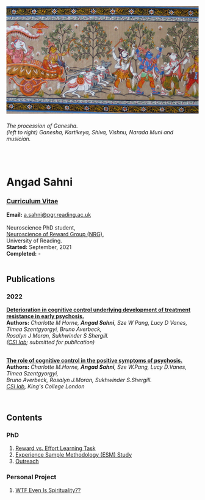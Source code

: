 <p align="center"> <img width="1500" src="imgs/intro.png" alt="ganesha"> </p>

  
###### *The procession of Ganesha.* <br> *(left to right) Ganesha, Kartikeya, Shiva, Vishnu, Narada Muni and musician.*  
<br>


# Angad Sahni 

### [Curriculum Vitae](pdfs/CV.pdf) 
**Email:** <a href= "mailto: a.sahni@pgr.reading.ac.uk">a.sahni@pgr.reading.ac.uk</a> 
<br><br>
Neuroscience PhD student,<br>
[Neuroscience of Reward Group (NRG)](https://www.nrg-lab.co.uk/),<br> 
University of Reading.<br>
**Started:** September, 2021 <br>
**Completed:** - 
<br>
<br>

  
## Publications

### 2022
<u>**Deterioration in cognitive control underlying development of treatment resistance in early psychosis.**</u> <br>
**Authors:** *Charlotte M Horne, <b>Angad Sahni</b>, Sze W Pang, Lucy D Vanes, Timea Szentgyorgyi, Bruno Averbeck, <br> 
Rosalyn J Moran, Sukhwinder S Shergill. <br>
([CSI lab](http://www.csilab.org/); submitted for publication)*
<br>
<br>

**[<u>The role of cognitive control in the positive symptoms of psychosis.</u>](https://doi.org/10.1016/j.nicl.2022.103004)** <br>
**Authors:** *Charlotte M.Horne, <b>Angad Sahni</b>, Sze W.Pang, Lucy D.Vanes, Timea Szentgyorgyi, <br>
Bruno Averbeck, Rosalyn J.Moran, Sukhwinder S.Shergill. <br>
[CSI lab](http://www.csilab.org/), King's College London*

<br>  



## Contents 
### PhD

1. [Reward vs. Effort Learning Task](task.md) <br>
2. [Experience Sample Methodology (ESM) Study](esm1.md) <br>
3. [Outreach](outreach.md) <br>

### Personal Project

1. [WTF Even Is Spirituality??](personal/main.md) <br>


